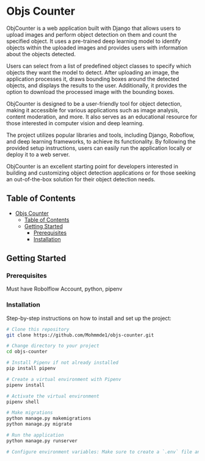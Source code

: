 # Objs Counter

ObjCounter is a web application built with Django that allows users to upload images and perform object detection on them and count the specified object. It uses a pre-trained deep learning model to identify objects within the uploaded images and provides users with information about the objects detected.

Users can select from a list of predefined object classes to specify which objects they want the model to detect. After uploading an image, the application processes it, draws bounding boxes around the detected objects, and displays the results to the user. Additionally, it provides the option to download the processed image with the bounding boxes.

ObjCounter is designed to be a user-friendly tool for object detection, making it accessible for various applications such as image analysis, content moderation, and more. It also serves as an educational resource for those interested in computer vision and deep learning.

The project utilizes popular libraries and tools, including Django, Roboflow, and deep learning frameworks, to achieve its functionality. By following the provided setup instructions, users can easily run the application locally or deploy it to a web server.

ObjCounter is an excellent starting point for developers interested in building and customizing object detection applications or for those seeking an out-of-the-box solution for their object detection needs.

## Table of Contents

- [Objs Counter](#project-name)
  - [Table of Contents](#table-of-contents)
  - [Getting Started](#getting-started)
    - [Prerequisites](#prerequisites)
    - [Installation](#installation)



## Getting Started



### Prerequisites

Must have  Robolflow Account, python, pipenv

### Installation

Step-by-step instructions on how to install and set up the project:

```bash
# Clone this repository
git clone https://github.com/Mohmmde1/objs-counter.git

# Change directory to your project
cd objs-counter

# Install Pipenv if not already installed
pip install pipenv

# Create a virtual environment with Pipenv
pipenv install

# Activate the virtual environment
pipenv shell

# Make migrations
python manage.py makemigrations
python manage.py migrate

# Run the application
python manage.py runserver

# Configure environment variables: Make sure to create a `.env` file and add your roboflow API keys.
